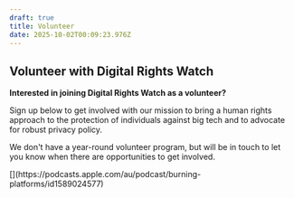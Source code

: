 ```yaml
---
draft: true
title: Volunteer
date: 2025-10-02T00:09:23.976Z
---
```

## Volunteer with Digital Rights Watch

**Interested in joining Digital Rights Watch as a volunteer?**

Sign up below to get involved with our mission to bring a human rights approach to the protection of individuals against big tech and to advocate for robust privacy policy.

We don't have a year-round volunteer program, but will be in touch to let you know when there are opportunities to get involved.

<link href='https://actionnetwork.org/css/style-embed-whitelabel-v3.css' rel='stylesheet' type='text/css' /><script src='https://actionnetwork.org/widgets/v5/form/volunteer-with-digital-rights-watch?format=js&source=widget'></script><div id='can-form-area-volunteer-with-digital-rights-watch' style='width: 100%'><!-- this div is the target for our HTML insertion --></div>[](https://podcasts.apple.com/au/podcast/burning-platforms/id1589024577)